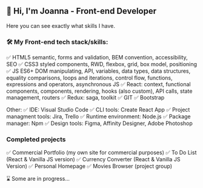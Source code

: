 ## 👋  Hi, I'm Joanna - Front-end Developer 
Here you can see exactly what skills I have.

### 🛠️ My Front-end tech stack/skills:
✅ HTML5
semantic, forms and validation, BEM convention, accessibility, SEO
✅ CSS3
styled components, RWD, flexbox, grid, box model, positioning
✅ JS ES6+
DOM manipulating, API, variables, data types, data structures, equality comparisons, loops and iterations, control flow, functions, expressions and operators, asynchronous JS 
✅ React: 
context, functional components, components, rendering, hooks (also custom), API calls, state management, routers
✅ Redux: 
saga, toolkit
✅ GIT
✅ Bootstrap

Other:
✅ IDE: Visual Studio Code
✅ CLI tools: Create React App
✅ Project managment tools: Jira, Trello
✅ Runtime environment: Node.js
✅ Package manager: Npm
✅ Design tools: Figma, Affinity Designer, Adobe Photoshop

### Completed projects
✅ Commercial Portfolio (my own site for commercial purposes)
✅ To Do List (React & Vanilla JS version)
✅ Currency Converter (React & Vanilla JS Version)
✅ Personal Homepage
✅ Movies Browser (project group)

⌛ Some are in progress...
